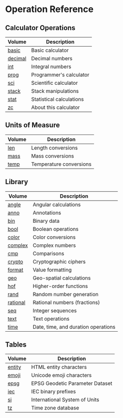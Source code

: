 <!-- Document generated by "gen-doc"; DO NOT EDIT -->

# Operation Reference

## Calculator Operations

| Volume                    | Description
|---------------------------|-----------
| [basic](ops/basic.md)     | Basic calculator 
| [decimal](ops/decimal.md) | Decimal numbers 
| [int](ops/int.md)         | Integral numbers 
| [prog](ops/prog.md)       | Programmer's calculator 
| [sci](ops/sci.md)         | Scientific calculator 
| [stack](ops/stack.md)     | Stack manipulations 
| [stat](ops/stat.md)       | Statistical calculations 
| [zc](ops/zc.md)           | About this calculator 


## Units of Measure

| Volume                    | Description
|---------------------------|-----------
| [len](ops/len.md)         | Length conversions 
| [mass](ops/mass.md)       | Mass conversions 
| [temp](ops/temp.md)       | Temperature conversions 


## Library

| Volume                    | Description
|---------------------------|-----------
| [angle](ops/angle.md)     | Angular calculations 
| [anno](ops/anno.md)       | Annotations 
| [bin](ops/bin.md)         | Binary data 
| [bool](ops/bool.md)       | Boolean operations 
| [color](ops/color.md)     | Color conversions 
| [complex](ops/complex.md) | Complex numbers 
| [cmp](ops/cmp.md)         | Comparisons 
| [crypto](ops/crypto.md)   | Cryptographic ciphers 
| [format](ops/format.md)   | Value formatting 
| [geo](ops/geo.md)         | Geo-spatial calculations 
| [hof](ops/hof.md)         | Higher-order functions 
| [rand](ops/rand.md)       | Random number generation 
| [rational](ops/rational.md) | Rational numbers (fractions) 
| [seq](ops/seq.md)         | Integer sequences 
| [text](ops/text.md)       | Text operations 
| [time](ops/time.md)       | Date, time, and duration operations 


## Tables

| Volume                    | Description
|---------------------------|-----------
| [entity](ops/entity.md)   | HTML entity characters 
| [emoji](ops/emoji.md)     | Unicode emoji characters 
| [epsg](ops/epsg.md)       | EPSG Geodetic Parameter Dataset 
| [iec](ops/iec.md)         | IEC binary prefixes 
| [si](ops/si.md)           | International System of Units 
| [tz](ops/tz.md)           | Time zone database 


